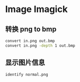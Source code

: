 # Image Imagick

## 转换 png to bmp
```bash
convert in.png out.bmp
convert in.png -depth 1 out.bmp
```

## 显示图片信息
```bash
identify normal.png
```
